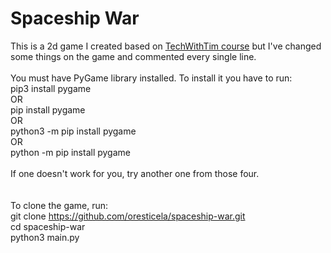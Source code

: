 # Spaceship War
This is a 2d game I created based on <a href="https://www.youtube.com/watch?v=jO6qQDNa2UY&ab_channel=TechWithTim">TechWithTim course</a> but I've changed some things on the game and commented every single line.
<br><br>
You must have PyGame library installed. To install it you have to run:<br>
pip3 install pygame<br>
OR<br>
pip install pygame<br>
OR<br>
python3 -m pip install pygame<br>
OR<br>
python -m pip install pygame<br><br>
If one doesn't work for you, try another one from those four.<br><br><br>
To clone the game, run:<br>
git clone https://github.com/oresticela/spaceship-war.git<br>
cd spaceship-war<br>
python3 main.py

